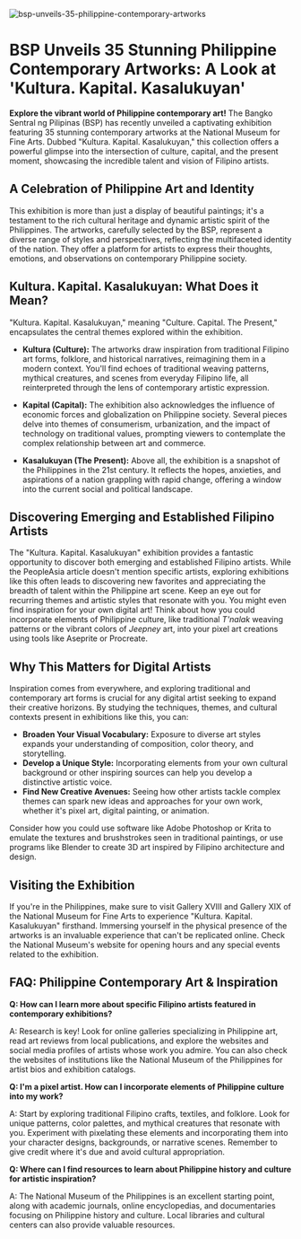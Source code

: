 ![bsp-unveils-35-philippine-contemporary-artworks](https://images.pexels.com/photos/1674049/pexels-photo-1674049.jpeg?auto=compress&cs=tinysrgb&fit=crop&h=627&w=1200)

# BSP Unveils 35 Stunning Philippine Contemporary Artworks: A Look at 'Kultura. Kapital. Kasalukuyan'

**Explore the vibrant world of Philippine contemporary art!** The Bangko Sentral ng Pilipinas (BSP) has recently unveiled a captivating exhibition featuring 35 stunning contemporary artworks at the National Museum for Fine Arts. Dubbed "Kultura. Kapital. Kasalukuyan," this collection offers a powerful glimpse into the intersection of culture, capital, and the present moment, showcasing the incredible talent and vision of Filipino artists.

## A Celebration of Philippine Art and Identity

This exhibition is more than just a display of beautiful paintings; it's a testament to the rich cultural heritage and dynamic artistic spirit of the Philippines. The artworks, carefully selected by the BSP, represent a diverse range of styles and perspectives, reflecting the multifaceted identity of the nation. They offer a platform for artists to express their thoughts, emotions, and observations on contemporary Philippine society.

## Kultura. Kapital. Kasalukuyan: What Does it Mean?

"Kultura. Kapital. Kasalukuyan," meaning "Culture. Capital. The Present," encapsulates the central themes explored within the exhibition.

*   **Kultura (Culture):** The artworks draw inspiration from traditional Filipino art forms, folklore, and historical narratives, reimagining them in a modern context. You'll find echoes of traditional weaving patterns, mythical creatures, and scenes from everyday Filipino life, all reinterpreted through the lens of contemporary artistic expression.

*   **Kapital (Capital):** The exhibition also acknowledges the influence of economic forces and globalization on Philippine society. Several pieces delve into themes of consumerism, urbanization, and the impact of technology on traditional values, prompting viewers to contemplate the complex relationship between art and commerce.

*   **Kasalukuyan (The Present):** Above all, the exhibition is a snapshot of the Philippines in the 21st century. It reflects the hopes, anxieties, and aspirations of a nation grappling with rapid change, offering a window into the current social and political landscape.

## Discovering Emerging and Established Filipino Artists

The "Kultura. Kapital. Kasalukuyan" exhibition provides a fantastic opportunity to discover both emerging and established Filipino artists. While the PeopleAsia article doesn't mention specific artists, exploring exhibitions like this often leads to discovering new favorites and appreciating the breadth of talent within the Philippine art scene. Keep an eye out for recurring themes and artistic styles that resonate with you. You might even find inspiration for your own digital art! Think about how you could incorporate elements of Philippine culture, like traditional *T'nalak* weaving patterns or the vibrant colors of *Jeepney* art, into your pixel art creations using tools like Aseprite or Procreate.

## Why This Matters for Digital Artists

Inspiration comes from everywhere, and exploring traditional and contemporary art forms is crucial for any digital artist seeking to expand their creative horizons. By studying the techniques, themes, and cultural contexts present in exhibitions like this, you can: 

*   **Broaden Your Visual Vocabulary:** Exposure to diverse art styles expands your understanding of composition, color theory, and storytelling. 
*   **Develop a Unique Style:** Incorporating elements from your own cultural background or other inspiring sources can help you develop a distinctive artistic voice.
*   **Find New Creative Avenues:** Seeing how other artists tackle complex themes can spark new ideas and approaches for your own work, whether it's pixel art, digital painting, or animation.

Consider how you could use software like Adobe Photoshop or Krita to emulate the textures and brushstrokes seen in traditional paintings, or use programs like Blender to create 3D art inspired by Filipino architecture and design. 

## Visiting the Exhibition

If you're in the Philippines, make sure to visit Gallery XVIII and Gallery XIX of the National Museum for Fine Arts to experience "Kultura. Kapital. Kasalukuyan" firsthand. Immersing yourself in the physical presence of the artworks is an invaluable experience that can't be replicated online. Check the National Museum's website for opening hours and any special events related to the exhibition.

## FAQ: Philippine Contemporary Art & Inspiration

**Q: How can I learn more about specific Filipino artists featured in contemporary exhibitions?**

A: Research is key! Look for online galleries specializing in Philippine art, read art reviews from local publications, and explore the websites and social media profiles of artists whose work you admire. You can also check the websites of institutions like the National Museum of the Philippines for artist bios and exhibition catalogs.

**Q: I'm a pixel artist. How can I incorporate elements of Philippine culture into my work?**

A: Start by exploring traditional Filipino crafts, textiles, and folklore. Look for unique patterns, color palettes, and mythical creatures that resonate with you. Experiment with pixelating these elements and incorporating them into your character designs, backgrounds, or narrative scenes. Remember to give credit where it's due and avoid cultural appropriation.

**Q: Where can I find resources to learn about Philippine history and culture for artistic inspiration?**

A: The National Museum of the Philippines is an excellent starting point, along with academic journals, online encyclopedias, and documentaries focusing on Philippine history and culture. Local libraries and cultural centers can also provide valuable resources.
